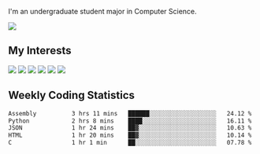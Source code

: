 I'm an undergraduate student major in Computer Science.

![](https://github-readme-stats.vercel.app/api?username=littzhch&theme=radical)

## My Interests

![](https://img.shields.io/badge/Python-3776AB?style=flat&labelColor=FFD43B&logoColor=3776AB&logo=python)
![](https://img.shields.io/badge/C-00599C?style=flat&labelColor=01427d&logoColor=6295cb&logo=c)
![](https://img.shields.io/badge/Rust-ffffff?style=flat&labelColor=ffffff&logoColor=000000&logo=rust)
![](https://img.shields.io/badge/LaTeX-008080?style=flat&labelColor=eeece5&logoColor=008080&logo=latex)
![](https://img.shields.io/badge/OpenGL-5487b2?style=flat&labelColor=ffffff&logoColor=5487b2&logo=opengl)
![](https://img.shields.io/badge/archlinux-1793d1?style=flat&labelColor=333333&logoColor=1793d1&logo=archlinux)

## Weekly Coding Statistics
<!--START_SECTION:waka-->

```txt
Assembly          3 hrs 11 mins   ██████░░░░░░░░░░░░░░░░░░░   24.12 %
Python            2 hrs 8 mins    ████░░░░░░░░░░░░░░░░░░░░░   16.11 %
JSON              1 hr 24 mins    ██▓░░░░░░░░░░░░░░░░░░░░░░   10.63 %
HTML              1 hr 20 mins    ██▓░░░░░░░░░░░░░░░░░░░░░░   10.14 %
C                 1 hr 1 min      ██░░░░░░░░░░░░░░░░░░░░░░░   07.78 %
```

<!--END_SECTION:waka-->
